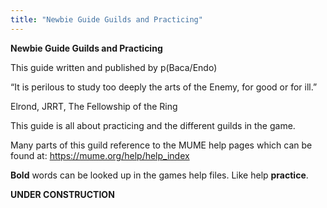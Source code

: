 ```yaml
---
title: "Newbie Guide Guilds and Practicing"
---
```


**Newbie Guide Guilds and Practicing**

This guide written and published by p(Baca/Endo)

“It is perilous to study too deeply the arts of the Enemy, for good or
for ill.”

Elrond, JRRT, The Fellowship of the Ring

This guide is all about practicing and the different guilds in the game.

Many parts of this guild reference to the MUME help pages which can be
found at: <https://mume.org/help/help_index>

**Bold** words can be looked up in the games help files. Like help
**practice**.

**UNDER CONSTRUCTION**